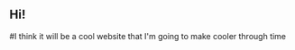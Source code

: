 <p align="center">
</p>

## Hi!
#I think it will be a cool website that I'm going to make cooler through time
